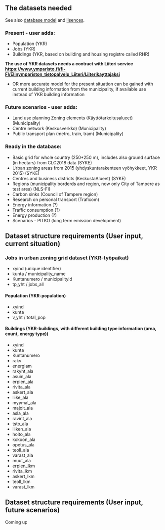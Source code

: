 ## The datasets needed

See also [database model](docs/database.md) and [lisences](data/lisence.md). 

### Present - user adds:
- Population (YKR) 
- Jobs (YKR)
- Buildings (YKR, based on building and housing registre called RHR) 

**The use of YKR datasets needs a contract with Liiteri service https://www.ymparisto.fi/fi-FI/Elinympariston_tietopalvelu_Liiteri/Liiterikayttajaksi**

- OR more accurate model for the present situation can be gained with current building information from the municipality, if available use instead of YKR building information

### Future scenarios - user adds:
- Land use planning Zoning elements (Käyttötarkoitusalueet) (Municipality)
- Centre network (Keskusverkko) (Municipality)
- Public transport plan (metro, train, tram) (Municipality)

### Ready in the database:
- Basic grid for whole country (250*250 m), includes also ground surface (in hectars) from CLC2018 data (SYKE)
- Urban zoning areas from 2015 (yhdyskuntarakenteen vyöhykkeet, YKR 2015) (SYKE)
- Centres and business districts (KeskustaAlueet) (SYKE)
- Regions (municipality borderds and region, now only City of Tampere as test area) (NLS-FI)
- Carbon sinks (Council of Tampere region)
- Research on personal transport (Traficom)
- Energy information (?)
- Traffic consumption (?)
- Energy production (?)
- Scenarios - PITKO (long term emission development)

## Dataset structure requirements (User input, current situation)

### Jobs in urban zoning grid dataset (YKR-työpaikat)

- xyind (unique identifier)
- kunta / municipality_name
- Kuntanumero / municipalityid
- tp_yht / jobs_all

#### Population (YKR-population)

- xyind
- kunta
- v_yht / total_pop

#### Buildings (YKR-buildings, with different building type information (area, count, energy type))

- xyind
- kunta
- Kuntanumero
- rakv
- energiam
- rakyht_ala
- asuin_ala
- erpien_ala
- rivita_ala
- askert_ala
- liike_ala
- myymal_ala
- majoit_ala
- asla_ala
- ravint_ala
- tsto_ala
- liiken_ala
- hoito_ala
- kokoon_ala
- opetus_ala
- teoll_ala
- varast_ala
- muut_ala
- erpien_lkm
- rivita_lkm
- askert_lkm
- teoll_lkm
- varast_lkm
 
## Dataset structure requirements (User input, future scenarios)

Coming up
